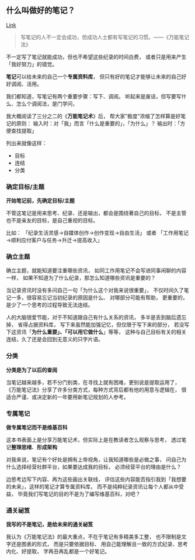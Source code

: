
## **什么叫做好的笔记？**

[Link](https://www.facebook.com/share/p/1EvjBHFEwr/)

> 写笔记的人不一定会成功，但成功人士都有写笔记的习惯。——《万能笔记法》

不一定写了笔记就能成功，但也不希望这些纪录的时间白费，
或者只是用来产生「我好努力」的错觉。

**笔记**可以给未来的自己一个**专属资料库**， 
但只有好的笔记才能够让未来的自己好好调阅、活用。

我们都知道，写笔记有两个重要步骤：写下、调阅。
听起来是废话，但写要写什么、怎么个调阅法，是门学问，

我大概阅读了三分之二的《**万能笔记术**》后， 帮大家”极度”浓缩了怎样算是好笔记的原则：
输入时：对「我」而言「什么是重要的」，「为什么」？ 输出时：「方便查找提取」

列出来就像这样：

- 目标
- 连结
- 分类

### **确定目标/主题**

**开始笔记前，先确定目标/主题**

不管这笔记是用来思考、纪录、还是输出，都会是围绕著自己的目标，
不是主管也不是亲友的目标，是自己重视的目标。

比如：
「纪录生活灵感→自媒体创作→创作变现→自由生活」
或者
「工作用笔记→顺利应付客户与任务→升迁→提高收入」

### **确立主题**

确立主题，就能知道要注重哪些资讯， 如同工作用笔记不会写进同事闲聊的内容一样，
如果不知道为了什么纪录，那怎么知道哪些资讯是重要的？

当记录资讯时没有多问自己一句「为什么这个对我来说很重要」，
不仅时间久了笔记一多，很容易忘记当初纪录的原因是什么、 对哪部分可能有帮助，
更重要的，是少了一个思考的过程导致无法连结。

人的大脑很爱节能，对于不知道跟自己有什么关系的资讯，
多半是丢到脑后遗忘掉， 省得占据资料库，
写下来虽然能加强记忆，但仅限于写下来的部分，
若没写下这资讯「**为什么重要」、「可以用它做什么**」等等，
这种与自己目标有关的相关连结，久了还是会回到无意义的只字片语。

### **分类**

**分类是为了以后的查阅**

当笔记越来越多，若不分门别类，在寻找上就有困难，更别说是提取运用了，
《万能笔记法》分享了许多分类方式，每种方式背后都有他的用意与逻辑在，
很适合严谨、或决定新的一年要用新笔记规划的人参考。

### **专属笔记**

**做专属笔记而不是维基百科**

这本书表面上是分享万能笔记术，但实际上是在教读者怎么观察与思考，
透过笔记**整理思绪**、**形成架构**

对我来说，笔记有个好处是拥有上帝视角，让我知道哪些是必做之事，
问自己为什么选择经营社群平台，如果要达成我的目标， 
必须经营平台的理由是什么？

边思考边写下内容、再为这些画出关联线，
评估这些内容能否指引我到「我想要的未来」，这样的笔记才算专属资料库，
而不是纯粹纪录资讯让每个人都从中受益，
毕竟我们写笔记的目的不是为了编写维基百科，对吧？

### **通关祕笈**

**我写的不是笔记，是给未来的通关祕笈**

我认为《万能笔记法》的最大重点，不在于笔记有多精美多工整，
也不限制是文字还是图表的形式，
而是只要依据目标、 用自己能理解且一致的方式纪录、思考内化、好提取，
字再丑再乱都是一个好笔记。